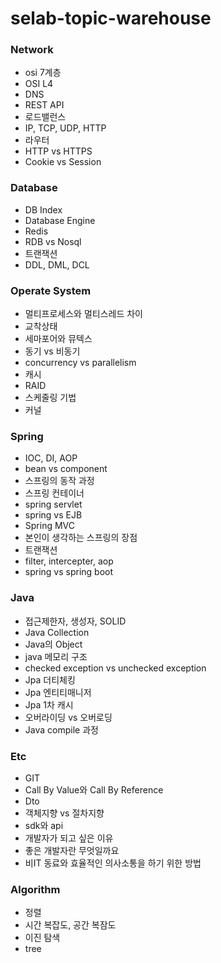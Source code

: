 # selab-topic-warehouse

### Network
- osi 7계층
- OSI L4		
- DNS	
- REST API
- 로드밸런스
- IP, TCP, UDP, HTTP	
- 라우터
- HTTP vs HTTPS
- Cookie vs Session

### Database
- DB Index	
- Database Engine	
- Redis		
- RDB vs Nosql
- 트랜잭션
- DDL, DML, DCL

### Operate System
- 멀티프로세스와 멀티스레드 차이	
- 교착상태	
- 세마포어와 뮤텍스
- 동기 vs 비동기	
- concurrency vs parallelism		
- 캐시	
- RAID
- 스케줄링 기법
- 커널

### Spring
- IOC, DI, AOP	
- bean vs component	
- 스프링의 동작 과정	
- 스프링 컨테이너		
- spring servlet	
- spring vs EJB		
- Spring MVC
- 본인이 생각하는 스프링의 장점	
- 트랜잭션
- filter, intercepter, aop
- spring vs spring boot

### Java
- 접근제한자, 생성자, SOLID	
- Java Collection	
- Java의 Object
- java 메모리 구조		
- checked exception vs unchecked exception	
- Jpa 더티체킹		
- Jpa 엔티티매니저
- Jpa 1차 캐시		
- 오버라이딩 vs 오버로딩
- Java compile 과정

### Etc
- GIT	
- Call By Value와 Call By Reference
- Dto	
- 객체지향 vs 절차지향	
- sdk와 api
- 개발자가 되고 싶은 이유		
- 좋은 개발자란 무엇일까요
- 비IT 동료와 효율적인 의사소통을 하기 위한 방법

### Algorithm
- 정렬
- 시간 복잡도, 공간 복잠도	
- 이진 탐색
- tree
